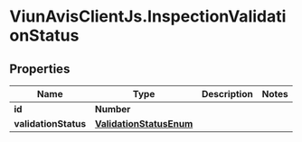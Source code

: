 # ViunAvisClientJs.InspectionValidationStatus

## Properties

| Name                 | Type                                                | Description | Notes |
| -------------------- | --------------------------------------------------- | ----------- | ----- |
| **id**               | **Number**                                          |             |
| **validationStatus** | [**ValidationStatusEnum**](ValidationStatusEnum.md) |             |
